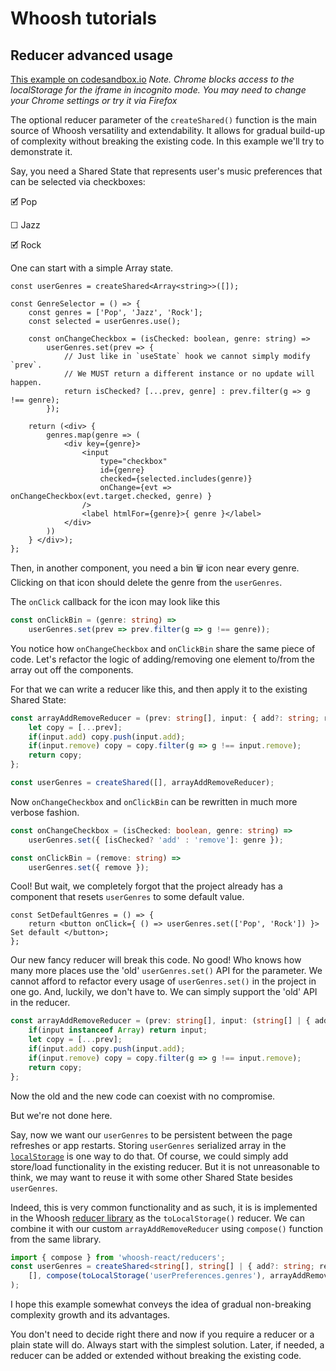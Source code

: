 # Whoosh tutorials

## Reducer advanced usage

[This example on codesandbox.io](https://codesandbox.io/s/reducer-music-genres-dpwv3?file=/src/App.tsx)
*Note. Chrome blocks access to the localStorage for the iframe in incognito mode. You may need to change your Chrome settings or try it via Firefox*

The optional reducer parameter of the `createShared()` function is the main source of Whoosh versatility and extendability.
It allows for gradual build-up of complexity without breaking the existing code. In this example we'll try to demonstrate it.

Say, you need a Shared State that represents user's music preferences that can be selected via checkboxes:

🗹 Pop

☐ Jazz

🗹 Rock

One can start with a simple Array state.

```tsx
const userGenres = createShared<Array<string>>([]);

const GenreSelector = () => {
    const genres = ['Pop', 'Jazz', 'Rock'];
    const selected = userGenres.use();

    const onChangeCheckbox = (isChecked: boolean, genre: string) => 
        userGenres.set(prev => {
            // Just like in `useState` hook we cannot simply modify `prev`. 
            // We MUST return a different instance or no update will happen.
            return isChecked? [...prev, genre] : prev.filter(g => g !== genre);
        });

    return (<div> {
        genres.map(genre => (
            <div key={genre}>
                <input 
                    type="checkbox"
                    id={genre}
                    checked={selected.includes(genre)} 
                    onChange={evt => onChangeCheckbox(evt.target.checked, genre) } 
                />
                <label htmlFor={genre}>{ genre }</label>
            </div>
        ))
    } </div>);
};
```

Then, in another component, you need a bin 🗑️ icon near every genre.
Clicking on that icon should delete the genre from the `userGenres`.

The `onClick` callback for the icon may look like this

```ts
const onClickBin = (genre: string) => 
    userGenres.set(prev => prev.filter(g => g !== genre));
```

You notice how `onChangeCheckbox` and `onClickBin` share the same piece of code.
Let's refactor the logic of adding/removing one element to/from the array out off the components.

For that we can write a reducer like this, and then apply it to the existing Shared State:

```ts
const arrayAddRemoveReducer = (prev: string[], input: { add?: string; remove?: string; }): string[] => {
    let copy = [...prev];
    if(input.add) copy.push(input.add);
    if(input.remove) copy = copy.filter(g => g !== input.remove);
    return copy;
};

const userGenres = createShared([], arrayAddRemoveReducer);
```

Now `onChangeCheckbox` and `onClickBin` can be rewritten in much more verbose fashion.

```ts
const onChangeCheckbox = (isChecked: boolean, genre: string) => 
    userGenres.set({ [isChecked? 'add' : 'remove']: genre });

const onClickBin = (remove: string) =>
    userGenres.set({ remove });
```

Cool! But wait, we completely forgot that the project already has a component that resets `userGenres` to some default value.

```tsx
const SetDefaultGenres = () => {
    return <button onClick={ () => userGenres.set(['Pop', 'Rock']) }> Set default </button>;
};
```

Our new fancy reducer will break this code. No good! Who knows how many more places use the 'old' `userGenres.set()` API for the parameter.
We cannot afford to refactor every usage of `userGenres.set()` in the project in one go. And, luckily, we don't have to.
We can simply support the 'old' API in the reducer.

```ts
const arrayAddRemoveReducer = (prev: string[], input: (string[] | { add?: string; remove?: string; })): string[] => {
    if(input instanceof Array) return input;
    let copy = [...prev];
    if(input.add) copy.push(input.add);
    if(input.remove) copy = copy.filter(g => g !== input.remove);
    return copy;
};
```

Now the old and the new code can coexist with no compromise. 

But we're not done here.

Say, now we want our `userGenres` to be persistent between the page refreshes or app restarts.
Storing `userGenres` serialized array in the [`localStorage`](https://developer.mozilla.org/en-US/docs/Web/API/Window/localStorage) is one way to do that.
Of course, we could simply add store/load functionality in the existing reducer.
But it is not unreasonable to think, we may want to reuse it with some other Shared State besides `userGenres`.

Indeed, this is very common functionality and as such, it is is implemented in the Whoosh [reducer library](reducer-lib.md)
as the `toLocalStorage()` reducer. We can combine it with our custom `arrayAddRemoveReducer` using `compose()`
function from the same library.

```ts
import { compose } from 'whoosh-react/reducers';
const userGenres = createShared<string[], string[] | { add?: string; remove?: string; }>(
    [], compose(toLocalStorage('userPreferences.genres'), arrayAddRemoveReducer)
);
```

I hope this example somewhat conveys the idea of gradual non-breaking complexity growth and its advantages.

You don't need to decide right there and now if you require a reducer or a plain state will do. Always start with the simplest solution.
Later, if needed, a reducer can be added or extended without breaking the existing code.
